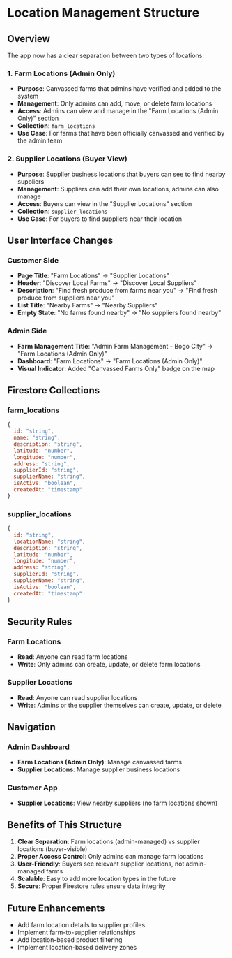# Location Management Structure

## Overview
The app now has a clear separation between two types of locations:

### 1. Farm Locations (Admin Only)
- **Purpose**: Canvassed farms that admins have verified and added to the system
- **Management**: Only admins can add, move, or delete farm locations
- **Access**: Admins can view and manage in the "Farm Locations (Admin Only)" section
- **Collection**: `farm_locations`
- **Use Case**: For farms that have been officially canvassed and verified by the admin team

### 2. Supplier Locations (Buyer View)
- **Purpose**: Supplier business locations that buyers can see to find nearby suppliers
- **Management**: Suppliers can add their own locations, admins can also manage
- **Access**: Buyers can view in the "Supplier Locations" section
- **Collection**: `supplier_locations`
- **Use Case**: For buyers to find suppliers near their location

## User Interface Changes

### Customer Side
- **Page Title**: "Farm Locations" → "Supplier Locations"
- **Header**: "Discover Local Farms" → "Discover Local Suppliers"
- **Description**: "Find fresh produce from farms near you" → "Find fresh produce from suppliers near you"
- **List Title**: "Nearby Farms" → "Nearby Suppliers"
- **Empty State**: "No farms found nearby" → "No suppliers found nearby"

### Admin Side
- **Farm Management Title**: "Admin Farm Management - Bogo City" → "Farm Locations (Admin Only)"
- **Dashboard**: "Farm Locations" → "Farm Locations (Admin Only)"
- **Visual Indicator**: Added "Canvassed Farms Only" badge on the map

## Firestore Collections

### farm_locations
```javascript
{
  id: "string",
  name: "string",
  description: "string",
  latitude: "number",
  longitude: "number",
  address: "string",
  supplierId: "string",
  supplierName: "string",
  isActive: "boolean",
  createdAt: "timestamp"
}
```

### supplier_locations
```javascript
{
  id: "string",
  locationName: "string",
  description: "string",
  latitude: "number",
  longitude: "number",
  address: "string",
  supplierId: "string",
  supplierName: "string",
  isActive: "boolean",
  createdAt: "timestamp"
}
```

## Security Rules

### Farm Locations
- **Read**: Anyone can read farm locations
- **Write**: Only admins can create, update, or delete farm locations

### Supplier Locations
- **Read**: Anyone can read supplier locations
- **Write**: Admins or the supplier themselves can create, update, or delete

## Navigation

### Admin Dashboard
- **Farm Locations (Admin Only)**: Manage canvassed farms
- **Supplier Locations**: Manage supplier business locations

### Customer App
- **Supplier Locations**: View nearby suppliers (no farm locations shown)

## Benefits of This Structure

1. **Clear Separation**: Farm locations (admin-managed) vs supplier locations (buyer-visible)
2. **Proper Access Control**: Only admins can manage farm locations
3. **User-Friendly**: Buyers see relevant supplier locations, not admin-managed farms
4. **Scalable**: Easy to add more location types in the future
5. **Secure**: Proper Firestore rules ensure data integrity

## Future Enhancements

- Add farm location details to supplier profiles
- Implement farm-to-supplier relationships
- Add location-based product filtering
- Implement location-based delivery zones 